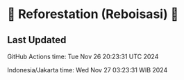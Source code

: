 
# 🌳 Reforestation (Reboisasi) 🌲

## Last Updated

GitHub Actions time: Tue Nov 26 20:23:31 UTC 2024

Indonesia/Jakarta time: Wed Nov 27 03:23:31 WIB 2024
